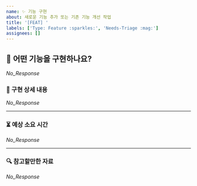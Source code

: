 ```yaml
---
name: ✨ 기능 구현
about: 새로운 기능 추가 또는 기존 기능 개선 작업
title: '[FEAT] '
labels: ['Type: Feature :sparkles:', 'Needs-Triage :mag:']
assignees: []
---
```


## 📌 어떤 기능을 구현하나요?

<!--
  구현하려는 기능과 목적을 3줄 이내로 간결하게 설명해주세요.
  이 변경이 왜 필요한가요? 어떤 문제를 해결하나요?
  (예시) 사용자 경험 개선을 위해, 토큰 자동 갱신 기능을 추가한다.
-->

_No_Response_

### 📜 구현 상세 내용

<!--
  기능 구현을 위해 필요한 구체적인 작업 목록을 나열해주세요.
  (예시) 클라이언트 측에서 401 응답을 받으면, 리프레시 토큰을 이용해 백그라운드에서 액세스 토큰을 재발급한다.
-->

_No_Response_

---

### ⏳ 예상 소요 시간

<!--
  예상되는 작업 소요 시간을 대략적으로 입력해주세요.
-->

_No_Response_

---

### 🔍 참고할만한 자료

<!--
  참고할만한 코드, 관련 문서 등을 자유롭게 추가하세요.
  (예시) [JWT 로그인 구현](https://...)
-->

_No_Response_
